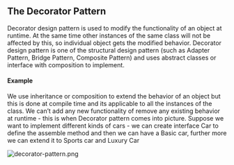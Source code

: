 ## The Decorator Pattern
Decorator design pattern is used to modify the functionality of an object at runtime. At the same time other instances of the same class will not be affected by this, so individual object gets the modified behavior. Decorator design pattern is one of the structural design pattern (such as Adapter Pattern, Bridge Pattern, Composite Pattern) and uses abstract classes or interface with composition to implement.
#### Example
We use inheritance or composition to extend the behavior of an object but this is done at compile time and its applicable to all the instances of the class. We can’t add any new functionality of remove any existing behavior at runtime - this is when Decorator pattern comes into picture. Suppose we want to implement different kinds of cars - we can create interface Car to define the assemble method and then we can have a Basic car, further more we can extend it to Sports car and Luxury Car

![decorator-pattern.png](..%2F..%2F..%2F..%2F..%2F..%2FDILEEP%7E1%2FAppData%2FLocal%2FTemp%2Fdecorator-pattern.png)